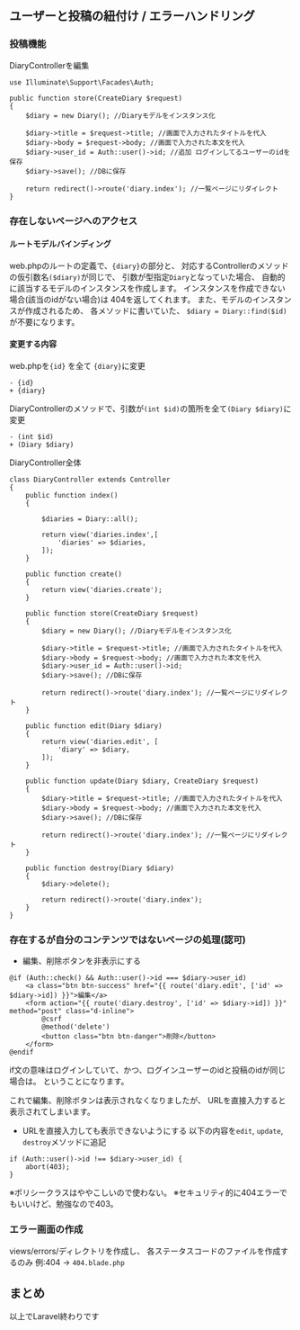 ## ユーザーと投稿の紐付け / エラーハンドリング


### 投稿機能 
DiaryControllerを編集
```
use Illuminate\Support\Facades\Auth;

public function store(CreateDiary $request)
{
    $diary = new Diary(); //Diaryモデルをインスタンス化

    $diary->title = $request->title; //画面で入力されたタイトルを代入
    $diary->body = $request->body; //画面で入力された本文を代入
    $diary->user_id = Auth::user()->id; //追加 ログインしてるユーザーのidを保存
    $diary->save(); //DBに保存

    return redirect()->route('diary.index'); //一覧ページにリダイレクト
}

```

### 存在しないページへのアクセス
#### ルートモデルバインディング
web.phpのルートの定義で、`{diary}`の部分と、
対応するControllerのメソッドの仮引数名`($diary)`が同じで、
引数が型指定`Diary`となっていた場合、
自動的に該当するモデルのインスタンスを作成します。
インスタンスを作成できない場合(該当のidがない場合)は
404を返してくれます。
また、モデルのインスタンスが作成されるため、
各メソッドに書いていた、
`$diary = Diary::find($id)`が不要になります。


#### 変更する内容
web.phpを`{id}` を全て `{diary}`に変更
```
- {id}
+ {diary}
```

DiaryControllerのメソッドで、引数が`(int $id)`の箇所を全て`(Diary $diary)`に変更
```
- (int $id)
+ (Diary $diary)
```

DiaryController全体
```
class DiaryController extends Controller
{
    public function index()
    {

        $diaries = Diary::all();

        return view('diaries.index',[
            'diaries' => $diaries,
        ]);
    }

    public function create()
    {
        return view('diaries.create');
    }

    public function store(CreateDiary $request)
    {
        $diary = new Diary(); //Diaryモデルをインスタンス化

        $diary->title = $request->title; //画面で入力されたタイトルを代入
        $diary->body = $request->body; //画面で入力された本文を代入
        $diary->user_id = Auth::user()->id;
        $diary->save(); //DBに保存

        return redirect()->route('diary.index'); //一覧ページにリダイレクト
    }

    public function edit(Diary $diary)
    {
        return view('diaries.edit', [
            'diary' => $diary,
        ]);
    }

    public function update(Diary $diary, CreateDiary $request)
    {
        $diary->title = $request->title; //画面で入力されたタイトルを代入
        $diary->body = $request->body; //画面で入力された本文を代入
        $diary->save(); //DBに保存

        return redirect()->route('diary.index'); //一覧ページにリダイレクト
    }

    public function destroy(Diary $diary)
    {
        $diary->delete();

        return redirect()->route('diary.index');
    }
}
```


### 存在するが自分のコンテンツではないページの処理(認可)
- 編集、削除ボタンを非表示にする
```
@if (Auth::check() && Auth::user()->id === $diary->user_id)
    <a class="btn btn-success" href="{{ route('diary.edit', ['id' => $diary->id]) }}">編集</a>
    <form action="{{ route('diary.destroy', ['id' => $diary->id]) }}" method="post" class="d-inline">
        @csrf
        @method('delete')
        <button class="btn btn-danger">削除</button>
    </form>
@endif
```
if文の意味はログインしていて、かつ、ログインユーザーのidと投稿のidが同じ場合は。
ということになります。


これで編集、削除ボタンは表示されなくなりましたが、
URLを直接入力すると表示されてしまいます。

- URLを直接入力しても表示できないようにする
以下の内容を`edit`, `update`, `destroy`メソッドに追記
```
if (Auth::user()->id !== $diary->user_id) {
    abort(403);
}       
```
※ポリシークラスはややこしいので使わない。
※セキュリティ的に404エラーでもいいけど、勉強なので403。

### エラー画面の作成
views/errors/ディレクトリを作成し、
各ステータスコードのファイルを作成するのみ
例:404 -> `404.blade.php`

## まとめ
以上でLaravel終わりです